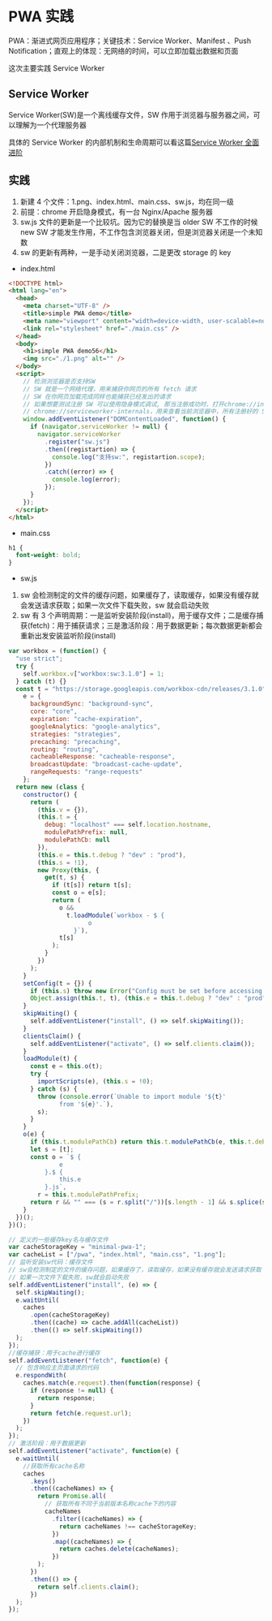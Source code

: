 # PWA 实践

PWA：渐进式网页应用程序；关键技术：Service Worker、Manifest 、Push Notification；直观上的体现：无网络的时间，可以立即加载出数据和页面

这次主要实践 Service Worker

## Service Worker

Service Worker(SW)是一个离线缓存文件，SW 作用于浏览器与服务器之间，可以理解为一个代理服务器

具体的 Service Worker 的内部机制和生命周期可以看这篇[Service Worker 全面进阶](https://www.villainhr.com/page/2017/01/08/Service%20Worker%20%E5%85%A8%E9%9D%A2%E8%BF%9B%E9%98%B6#SW.js%20%E7%9A%84%E6%9B%B4%E6%96%B0)

## 实践

1. 新建 4 个文件：1.png、index.html、main.css、sw.js，均在同一级
2. 前提：chrome 开启隐身模式，有一台 Nginx/Apache 服务器
3. sw.js 文件的更新是一个比较坑。因为它的替换是当 older SW 不工作的时候 new SW 才能发生作用，不工作包含浏览器关闭，但是浏览器关闭是一个未知数
4. sw 的更新有两种，一是手动关闭浏览器，二是更改 storage 的 key

- index.html

```html
<!DOCTYPE html>
<html lang="en">
  <head>
    <meta charset="UTF-8" />
    <title>simple PWA demo</title>
    <meta name="viewport" content="width=device-width, user-scalable=no, initial-scale=1.0, maximum-scale=1.0, minimum-scale=1.0" />
    <link rel="stylesheet" href="./main.css" />
  </head>
  <body>
    <h1>simple PWA demo56</h1>
    <img src="./1.png" alt="" />
  </body>
  <script>
    // 检测浏览器是否支持SW
    // SW 就是一个网络代理，用来捕获你网页的所有 fetch 请求
    // SW 在你网页加载完成同样也能捕获已经发出的请求
    // 如果想要测试注册 SW 可以使用隐身模式调试, 那当注册成功时，打开chrome://inspect/#service-workers查看注册的 SW
    // chrome://serviceworker-internals，用来查看当前浏览器中，所有注册好的 SW
    window.addEventListener("DOMContentLoaded", function() {
      if (navigator.serviceWorker != null) {
        navigator.serviceWorker
          .register("sw.js")
          .then((registartion) => {
            console.log("支持sw:", registartion.scope);
          })
          .catch((error) => {
            console.log(error);
          });
      }
    });
  </script>
</html>
```

- main.css

```css
h1 {
  font-weight: bold;
}
```

- sw.js

1. sw 会检测制定的文件的缓存问题，如果缓存了，读取缓存，如果没有缓存就会发送请求获取；如果一次文件下载失败，sw 就会启动失败
2. sw 有 3 个声明周期：一是监听安装阶段(install)，用于缓存文件；二是缓存捕获(fetch)：用于捕获请求；三是激活阶段：用于数据更新；每次数据更新都会重新出发安装监听阶段(install)

```js
var workbox = (function() {
  "use strict";
  try {
    self.workbox.v["workbox:sw:3.1.0"] = 1;
  } catch (t) {}
  const t = "https://storage.googleapis.com/workbox-cdn/releases/3.1.0",
    e = {
      backgroundSync: "background-sync",
      core: "core",
      expiration: "cache-expiration",
      googleAnalytics: "google-analytics",
      strategies: "strategies",
      precaching: "precaching",
      routing: "routing",
      cacheableResponse: "cacheable-response",
      broadcastUpdate: "broadcast-cache-update",
      rangeRequests: "range-requests"
    };
  return new (class {
    constructor() {
      return (
        (this.v = {}),
        (this.t = {
          debug: "localhost" === self.location.hostname,
          modulePathPrefix: null,
          modulePathCb: null
        }),
        (this.e = this.t.debug ? "dev" : "prod"),
        (this.s = !1),
        new Proxy(this, {
          get(t, s) {
            if (t[s]) return t[s];
            const o = e[s];
            return (
              o &&
                t.loadModule(`workbox - $ {
                      o
                  }`),
              t[s]
            );
          }
        })
      );
    }
    setConfig(t = {}) {
      if (this.s) throw new Error("Config must be set before accessing workbox.* modules");
      Object.assign(this.t, t), (this.e = this.t.debug ? "dev" : "prod");
    }
    skipWaiting() {
      self.addEventListener("install", () => self.skipWaiting());
    }
    clientsClaim() {
      self.addEventListener("activate", () => self.clients.claim());
    }
    loadModule(t) {
      const e = this.o(t);
      try {
        importScripts(e), (this.s = !0);
      } catch (s) {
        throw (console.error(`Unable to import module '${t}'
              from '${e}'.`),
        s);
      }
    }
    o(e) {
      if (this.t.modulePathCb) return this.t.modulePathCb(e, this.t.debug);
      let s = [t];
      const o = `$ {
              e
          }.$ {
              this.e
          }.js`,
        r = this.t.modulePathPrefix;
      return r && "" === (s = r.split("/"))[s.length - 1] && s.splice(s.length - 1, 1), s.push(o), s.join("/");
    }
  })();
})();

// 定义的一些缓存key名与缓存文件
var cacheStorageKey = "minimal-pwa-1";
var cacheList = ["/pwa", "index.html", "main.css", "1.png"];
// 监听安装sw代码：缓存文件
// sw会检测制定的文件的缓存问题，如果缓存了，读取缓存，如果没有缓存就会发送请求获取
// 如果一次文件下载失败，sw就会启动失败
self.addEventListener("install", (e) => {
  self.skipWaiting();
  e.waitUntil(
    caches
      .open(cacheStorageKey)
      .then((cache) => cache.addAll(cacheList))
      .then(() => self.skipWaiting())
  );
});
//缓存捕获：用于cache进行缓存
self.addEventListener("fetch", function(e) {
  // 包含响应主页面请求的代码
  e.respondWith(
    caches.match(e.request).then(function(response) {
      if (response != null) {
        return response;
      }
      return fetch(e.request.url);
    })
  );
});
// 激活阶段：用于数据更新
self.addEventListener("activate", function(e) {
  e.waitUntil(
    //获取所有cache名称
    caches
      .keys()
      .then((cacheNames) => {
        return Promise.all(
          // 获取所有不同于当前版本名称cache下的内容
          cacheNames
            .filter((cacheNames) => {
              return cacheNames !== cacheStorageKey;
            })
            .map((cacheNames) => {
              return caches.delete(cacheNames);
            })
        );
      })
      .then(() => {
        return self.clients.claim();
      })
  );
});
```
